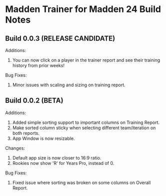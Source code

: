 # Madden Trainer for Madden 24 Build Notes

## Build 0.0.3 (RELEASE CANDIDATE)

Additions:
1. You can now click on a player in the trainer report and see their training history from prior weeks!

Bug Fixes:
1. Minor issues with scaling and sizing on training report.

## Build 0.0.2 (BETA)

Additions:
1. Added simple sorting support to important columns on Training Report.
2. Make sorted column sticky when selecting different team/iteration on both reports.
3. App Window is now resizable.

Changes:
1. Default app size is now closer to 16:9 ratio.
2. Rookies now show 'R' for Years Pro, instead of 0.

Bug Fixes:
1. Fixed issue where sorting was broken on some columns on Overall Report.

